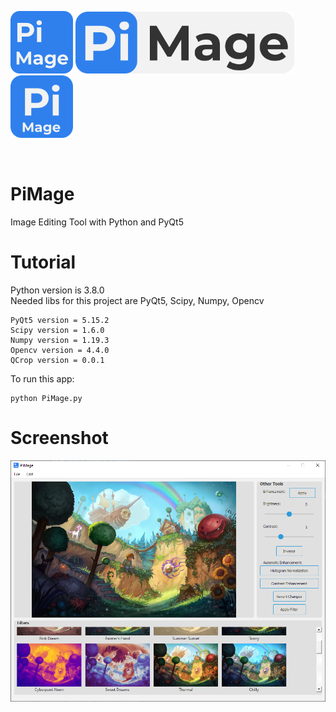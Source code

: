 <p float="left">
  <img alt="PiMageIcon0" src="./GUI/pimage_0.png" width=100 />
  <img alt="PiMageIcon1" src="./GUI/pimage_1.png" width=350 />
  <img alt="PiMageIcon2" src="./GUI/pimage_2.png" width=100 />
</p>
</br>

# PiMage

Image Editing Tool with Python and PyQt5

# Tutorial

Python version is 3.8.0 </br>
Needed libs for this project are PyQt5, Scipy, Numpy, Opencv </br>

```
PyQt5 version = 5.15.2
Scipy version = 1.6.0
Numpy version = 1.19.3
Opencv version = 4.4.0
QCrop version = 0.0.1
```

To run this app:

```
python PiMage.py
```

# Screenshot

![PiMage](./GUI/gui.png)
